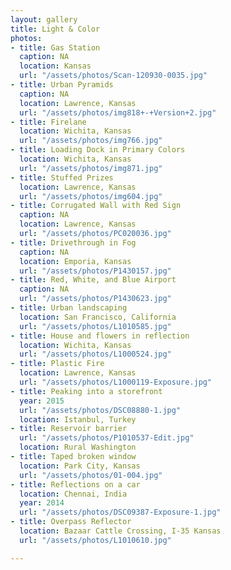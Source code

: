```yaml
---
layout: gallery
title: Light & Color
photos:
- title: Gas Station
  caption: NA
  location: Kansas
  url: "/assets/photos/Scan-120930-0035.jpg"
- title: Urban Pyramids
  caption: NA
  location: Lawrence, Kansas
  url: "/assets/photos/img818+-+Version+2.jpg"
- title: Firelane
  location: Wichita, Kansas
  url: "/assets/photos/img766.jpg"
- title: Loading Dock in Primary Colors
  location: Wichita, Kansas
  url: "/assets/photos/img871.jpg"
- title: Stuffed Prizes
  location: Lawrence, Kansas
  url: "/assets/photos/img604.jpg"
- title: Corrugated Wall with Red Sign
  caption: NA
  location: Lawrence, Kansas
  url: "/assets/photos/PC020036.jpg"
- title: Drivethrough in Fog
  caption: NA
  location: Emporia, Kansas
  url: "/assets/photos/P1430157.jpg"
- title: Red, White, and Blue Airport
  caption: NA
  url: "/assets/photos/P1430623.jpg"
- title: Urban landscaping
  location: San Francisco, California
  url: "/assets/photos/L1010585.jpg"
- title: House and flowers in reflection
  location: Wichita, Kansas
  url: "/assets/photos/L1000524.jpg"
- title: Plastic Fire
  location: Lawrence, Kansas
  url: "/assets/photos/L1000119-Exposure.jpg"
- title: Peaking into a storefront
  year: 2015
  url: "/assets/photos/DSC08880-1.jpg"
  location: Istanbul, Turkey
- title: Reservoir barrier
  url: "/assets/photos/P1010537-Edit.jpg"
  location: Rural Washington
- title: Taped broken window
  location: Park City, Kansas
  url: "/assets/photos/01-004.jpg"
- title: Reflections on a car
  location: Chennai, India
  year: 2014
  url: "/assets/photos/DSC09387-Exposure-1.jpg"
- title: Overpass Reflector
  location: Bazaar Cattle Crossing, I-35 Kansas
  url: "/assets/photos/L1010610.jpg"

---
```

